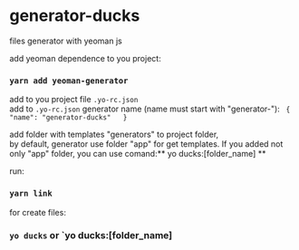 # generator-ducks

files generator with yeoman js <br />

add yeoman dependence to you project:

### `yarn add yeoman-generator` 

add to you project file `.yo-rc.json`<br />
add to `.yo-rc.json` generator name (name must start with "generator-"): `
{
    "name": "generator-ducks"  
}`<br />

add folder with templates "generators" to project folder, <br />
by default, generator use folder "app" for get templates. If you added not only "app" folder, you can use comand:** yo ducks:[folder_name] ** <br />

run: <br />

### `yarn link`

for create files: <br />

### `yo ducks` or `yo ducks:[folder_name]
